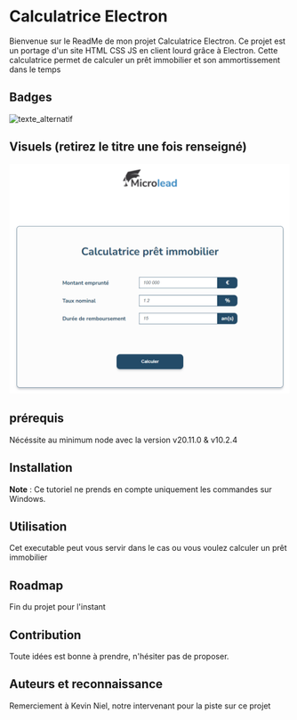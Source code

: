 # Calculatrice Electron 

Bienvenue sur le ReadMe de mon projet Calculatrice Electron.
Ce projet est un portage d'un site HTML CSS JS en client lourd grâce à Electron.
Cette calculatrice permet de calculer un prêt immobilier et son ammortissement dans le temps

## Badges 

![texte_alternatif](https://img.shields.io/badge/build-passing-green "description du badge")

## Visuels (retirez le titre une fois renseigné)

![Image calculatrice](https://github.com/SHarghel/CalculatriceElectron/blob/master/calc.png)

## prérequis

Nécéssite au minimum node avec la version v20.11.0 & v10.2.4

## Installation

**Note** : Ce tutoriel ne prends en compte uniquement les commandes sur Windows.



## Utilisation

Cet executable peut vous servir dans le cas ou vous voulez calculer un prêt immobilier

## Roadmap

Fin du projet pour l'instant

## Contribution

Toute idées est bonne à prendre, n'hésiter pas de proposer.

## Auteurs et reconnaissance

Remerciement à Kevin Niel, notre intervenant pour la piste sur ce projet 